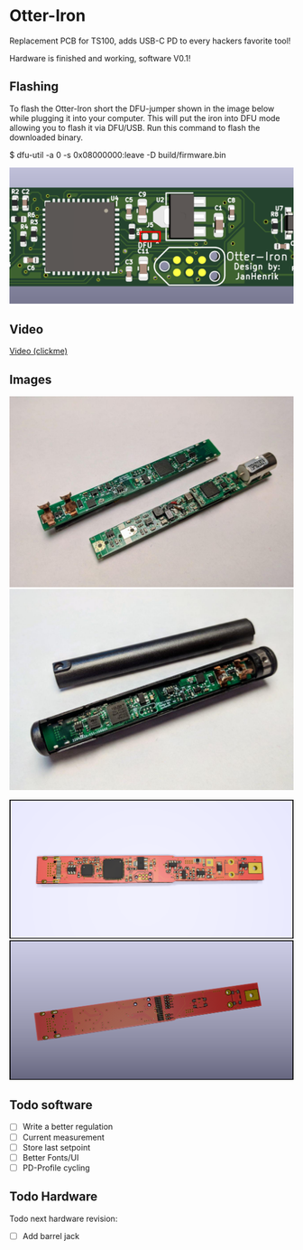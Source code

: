 # Otter-Iron

Replacement PCB for TS100, adds USB-C PD to every hackers favorite tool!

Hardware is finished and working, software V0.1!

## Flashing

To flash the Otter-Iron short the DFU-jumper shown in the image below while plugging it into your computer. This will put the iron into DFU mode allowing you to flash it via DFU/USB. Run this command to flash the downloaded binary.

 $ dfu-util -a 0 -s 0x08000000:leave -D build/firmware.bin

![dfu](images/dfu.png)

## Video

[Video (clickme)](https://twitter.com/JanHenrikH/status/1208867279540232192)

## Images


![3](images/3.jpg)
![4](images/4.jpg)

![Front](images/front.png)
![Back](images/back.png)

## Todo software

 - [ ] Write a better regulation
 - [ ] Current measurement
 - [ ] Store last setpoint
 - [ ] Better Fonts/UI
 - [ ] PD-Profile cycling
 
## Todo Hardware

Todo next hardware revision:
 - [ ] Add barrel jack
